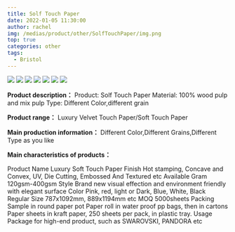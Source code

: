```yaml
---
title: Solf Touch Paper
date: 2022-01-05 11:30:00
author: rachel
img: /medias/product/other/SolfTouchPaper/img.png
top: true
categories: other
tags:
  - Bristol
---
```


![](/medias/product/other/SolfTouchPaper/img.png)
![](/medias/product/other/SolfTouchPaper/img_1.png)
![](/medias/product/other/SolfTouchPaper/img_2.png)
![](/medias/product/other/SolfTouchPaper/img_3.png)
![](/medias/product/other/SolfTouchPaper/img_4.png)
![](/medias/product/other/SolfTouchPaper/img_5.png)
![](/medias/product/other/SolfTouchPaper/img_6.png)

**Product description：**
Product: Solf Touch Paper
Material: 100% wood pulp and mix pulp
Type: Different Color,different grain


**Product range：**
Luxury Velvet Touch Paper/Soft Touch Paper


**Main production information：**
Different Color,Different Grains,Different Type as you like


**Main characteristics of products：**

Product Name	Luxury Soft Touch Paper
Finish	Hot stamping, Concave and Convex, UV, Die Cutting, Embossed And Textured etc
Available Gram	120gsm-400gsm
Style	Brand new visual effection and environment friendly with elegant surface
Color	Pink, red, light or Dark, Blue, White, Black
Regular Size	787x1092mm, 889x1194mm etc
MOQ	5000sheets
Packing	Sample in round paper pot
Paper roll in water proof pp bags, then in cartons
Paper sheets in kraft paper, 250 sheets per pack, in plastic tray.
Usage	Package for high-end product, such as SWAROVSKI, PANDORA etc
